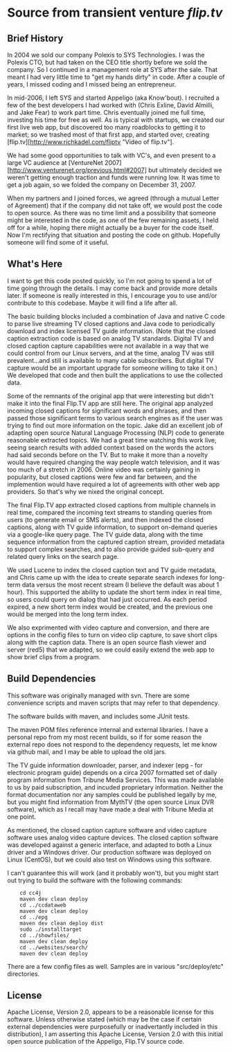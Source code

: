 Source from transient venture *flip.tv*
=======================================

Brief History
-------------

In 2004 we sold our company Polexis to SYS Technologies.  I was the
Polexis CTO, but had taken on the CEO title shortly before we sold the
company. So I continued in a management role at SYS after the sale.
That meant I had very little time to "get my hands dirty" in code.
After a couple of years, I missed coding and I missed being an
entrepreneur.  

In mid-2006, I left SYS and started Appeligo (aka Know'bout).  I
recruited a few of the best developers I had worked with (Chris Exline,
David Almilli, and Jake Fear) to work part time.  Chris eventually
joined me full time, investing his time for free as well.  As is typical
with startups, we created our first live web app, but discovered too
many roadblocks to getting it to market; so we trashed most of that
first app, and started over, creating
[flip.tv][http://www.richkadel.com/fliptv "Video of flip.tv"].

We had some good opportunities to talk with VC's, and even present to a
large VC audience at
[VentureNet 2007][http://www.venturenet.org/previous.html#2007]
but ultimately decided we weren't getting enough traction and funds were
running low.  It was time to get a job again, so we folded the company
on December 31, 2007.

When my partners and I joined forces, we agreed (through a mutual Letter
of Agreement) that if the company did
not take off, we would post the code to open source.  As there was no
time limit and a possibility that someone might be interested in the
code, as one of the few remaining assets, I held off for a
while, hoping there might actually be a buyer for the code itself.
Now I'm rectifying that situation and posting the code on github.
Hopefully someone will find some of it useful.

What's Here
-----------

I want to get this code posted quickly, so I'm not going to spend a lot
of time going through the details.  I may come back and provide more
details later.  If someone is really interested in this, I encourage you
to use and/or contribute to this codebase.  Maybe it will find a life
after all.

The basic building blocks included a combination of Java and native C
code to parse live streaming TV closed captions and Java code to 
periodically download and index licensed TV guide information.  (Note
that the closed caption extraction code is based on analog TV standards.
Digital TV and closed caption capture capabilities were not available in
a way that we could control from our Linux servers, and at the time,
analog TV was still prevalent...and still is available to many cable
subscribers.  But digital TV capture would be an important upgrade for
someone willing to take it on.)  We developed that code and then built
the applications to use the collected data.

Some of the remnants of the original app that were interesting but
didn't make it into the final Flip.TV app are still here.  The original
app analyzed incoming closed captions for significant words and phrases,
and then passed those significant terms to various search engines as if
the user was trying to find out more information on the topic.  Jake did
an excellent job of adapting open source Natural Language Processing
(NLP) code to generate reasonable extracted topics.  We had a great time
watching this work live, seeing search results with added context based
on the words the actors had said seconds before on the TV.  But to make
it more than a novelty would have required changing the way people watch
television, and it was too much of a stretch in 2006. Online video was
certainly gaining in popularity, but closed captions were few and far
between, and the implemention would have required a lot of agreements
with other web app providers.  So that's why we nixed the original
concept.

The final Flip.TV app extracted closed captions from multiple channels
in real time, compared the incoming text streams to standing queries
from users (to generate email or SMS alerts), and then indexed the
closed captions, along with TV guide information, to support on-demand
queries via a google-like query page.  The TV guide data, along with the
time sequence information from the captured caption stream, provided
metadata to support complex searches, and to also provide guided
sub-query and related query links on the search page.

We used Lucene to index the closed caption text and TV guide metadata,
and Chris came up with the idea to create separate search indexes for
long-term data versus the most recent stream (I believe the default was
about 1 hour).  This supported the ability to update the short term
index in real time, so users could query on dialog that had just
occurred.  As each period expired, a new short term index would be
created, and the previous one would be merged into the long term index.

We also exprimented with video capture and conversion, and there are options
in the config files to turn on video clip capture, to save short clips along
with the caption data.  There is an open source flash viewer and server
(red5) that we adapted, so we could easily extend the web app to show brief
clips from a program.

Build Dependencies
------------------

This software was originally managed with svn.  There are some
convenience scripts and maven scripts that may refer to that dependency.

The software builds with maven, and includes some JUnit tests.

The maven POM files reference internal and external libraries.  I have a
personal repo from my most recent builds, so if for some reason the
external repo does not respond to the dependency requests, let me know
via github mail, and I may be able to upload the old jars.

The TV guide information downloader, parser, and indexer (epg - for
electronic program guide) depends on a circa 2007 formatted set of daily
program information from Tribune Media Services.  This was made
available to us by paid subscription, and incuded proprietary
information.  Neither the format documentation nor any samples could be
published legally by me, but you might find information from MythTV
(the open source Linux DVR software), which as I recall may have made a
deal with Tribune Media at one point.

As mentioned, the closed caption capture software and video capture
software uses analog video capture devices. The closed caption software
was developed against a generic interface, and adapted to both a Linux
driver and a Windows driver.  Our production software was deployed on
Linux (CentOS), but we could also test on Windows using this software.

I can't guarantee this will work (and it probably won't), but you might
start out trying to build the software with the following commands:

		cd cc4j
		maven dev clean deploy
		cd ../ccdataweb
		maven dev clean deploy
		cd ../epg
		maven dev clean deploy dist
		sudo ./installtarget
		cd ../showfiles/
		maven dev clean deploy
		cd ../websites/search/
		maven dev clean deploy

There are a few config files as well. Samples are in various
"src/deploy/etc" directories.

License
-------

Apache License, Version 2.0, appears to be a reasonable license for this
software.  Unless otherwise stated (which may be the case if certain
external dependencies were purposefully or inadvertantly included in
this distribution), I am asserting this Apache License, Version 2.0 with
this initial open source publication of the Appeligo, Flip.TV source code.
